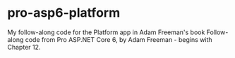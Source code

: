 # pro-asp6-platform
My follow-along code for the Platform app in Adam Freeman's book
Follow-along code from Pro ASP.NET Core 6, by Adam Freeman - begins with Chapter 12.
